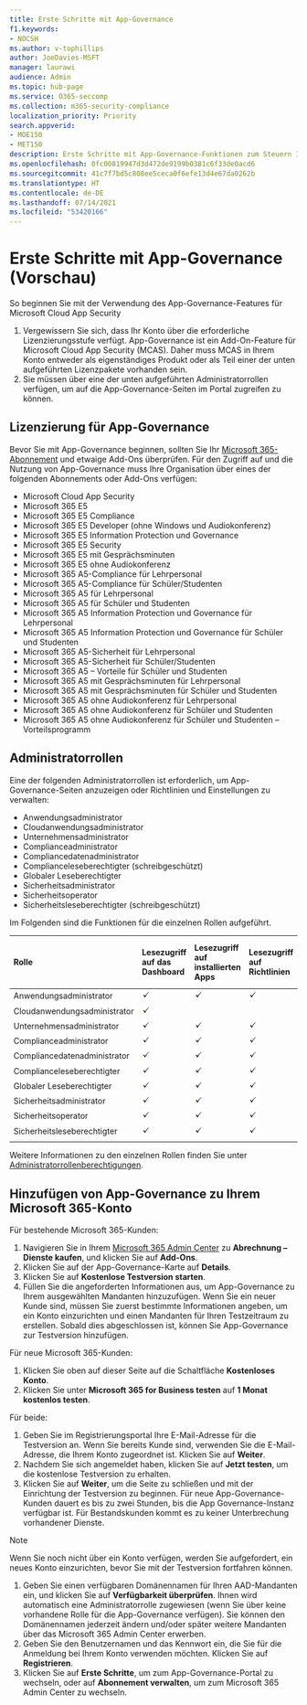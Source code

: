 ```yaml
---
title: Erste Schritte mit App-Governance
f1.keywords:
- NOCSH
ms.author: v-tophillips
author: JoeDavies-MSFT
manager: laurawi
audience: Admin
ms.topic: hub-page
ms.service: O365-seccomp
ms.collection: m365-security-compliance
localization_priority: Priority
search.appverid:
- MOE150
- MET150
description: Erste Schritte mit App-Governance-Funktionen zum Steuern Ihrer Apps.
ms.openlocfilehash: 0fc00819947d3d472de9199b0381c6f33de0acd6
ms.sourcegitcommit: 41c7f7bd5c808ee5ceca0f6efe13d4e67da0262b
ms.translationtype: HT
ms.contentlocale: de-DE
ms.lasthandoff: 07/14/2021
ms.locfileid: "53420166"
---
```

# <a name="get-started-with-app-governance-in-preview"></a>Erste Schritte mit App-Governance (Vorschau)

So beginnen Sie mit der Verwendung des App-Governance-Features für Microsoft Cloud App Security

1. Vergewissern Sie sich, dass Ihr Konto über die erforderliche Lizenzierungsstufe verfügt. App-Governance ist ein Add-On-Feature für Microsoft Cloud App Security (MCAS). Daher muss MCAS in Ihrem Konto entweder als eigenständiges Produkt oder als Teil einer der unten aufgeführten Lizenzpakete vorhanden sein.
1. Sie müssen über eine der unten aufgeführten Administratorrollen verfügen, um auf die App-Governance-Seiten im Portal zugreifen zu können.

## <a name="licensing-for-app-governance"></a>Lizenzierung für App-Governance

Bevor Sie mit App-Governance beginnen, sollten Sie Ihr [Microsoft 365-Abonnement](https://www.microsoft.com/microsoft-365/compare-all-microsoft-365-plans) und etwaige Add-Ons überprüfen. Für den Zugriff auf und die Nutzung von App-Governance muss Ihre Organisation über eines der folgenden Abonnements oder Add-Ons verfügen:

- Microsoft Cloud App Security
- Microsoft 365 E5
- Microsoft 365 E5 Compliance
- Microsoft 365 E5 Developer (ohne Windows und Audiokonferenz)
- Microsoft 365 E5 Information Protection und Governance
- Microsoft 365 E5 Security
- Microsoft 365 E5 mit Gesprächsminuten
- Microsoft 365 E5 ohne Audiokonferenz
- Microsoft 365 A5-Compliance für Lehrpersonal
- Microsoft 365 A5-Compliance für Schüler/Studenten
- Microsoft 365 A5 für Lehrpersonal
- Microsoft 365 A5 für Schüler und Studenten
- Microsoft 365 A5 Information Protection und Governance für Lehrpersonal
- Microsoft 365 A5 Information Protection und Governance für Schüler und Studenten
- Microsoft 365 A5-Sicherheit für Lehrpersonal
- Microsoft 365 A5-Sicherheit für Schüler/Studenten
- Microsoft 365 A5 – Vorteile für Schüler und Studenten
- Microsoft 365 A5 mit Gesprächsminuten für Lehrpersonal
- Microsoft 365 A5 mit Gesprächsminuten für Schüler und Studenten
- Microsoft 365 A5 ohne Audiokonferenz für Lehrpersonal
- Microsoft 365 A5 ohne Audiokonferenz für Schüler und Studenten
- Microsoft 365 A5 ohne Audiokonferenz für Schüler und Studenten – Vorteilsprogramm

## <a name="administrator-roles"></a>Administratorrollen

Eine der folgenden Administratorrollen ist erforderlich, um App-Governance-Seiten anzuzeigen oder Richtlinien und Einstellungen zu verwalten:

- Anwendungsadministrator
- Cloudanwendungsadministrator
- Unternehmensadministrator
- Complianceadministrator
- Compliancedatenadministrator
- Complianceleseberechtigter (schreibgeschützt)
- Globaler Leseberechtigter
- Sicherheitsadministrator
- Sicherheitsoperator
- Sicherheitsleseberechtigter (schreibgeschützt)

Im Folgenden sind die Funktionen für die einzelnen Rollen aufgeführt.

| Rolle | Lesezugriff auf das Dashboard | Lesezugriff auf installierten Apps |Lesezugriff auf Richtlinien | Richtlinien erstellen, aktualisieren oder löschen | Lesezugriff auf Warnungen | Warnungen aktualisieren | Lesezugriff auf Einstellungen | Einstellungen aktualisieren | Lesezugriff auf Korrekturen | Korrekturen aktualisieren |
|:-------|:-----|:-------|:-------|:-------|:-------|:-------|:-------|:-------|:-------|:-------|
| Anwendungsadministrator | ![Häkchen](..\media\checkmark.png) | ![Häkchen](..\media\checkmark.png) | ![Häkchen](..\media\checkmark.png) | ![Häkchen](..\media\checkmark.png) | ![Häkchen](..\media\checkmark.png) | ![Häkchen](..\media\checkmark.png) | ![Häkchen](..\media\checkmark.png) | ![Häkchen](..\media\checkmark.png) | ![Häkchen](..\media\checkmark.png) | ![Häkchen](..\media\checkmark.png) |
| Cloudanwendungsadministrator | ![Häkchen](..\media\checkmark.png) | | | | | | | | | |
| Unternehmensadministrator | ![Häkchen](..\media\checkmark.png) | ![Häkchen](..\media\checkmark.png) | ![Häkchen](..\media\checkmark.png) | ![Häkchen](..\media\checkmark.png) | ![Häkchen](..\media\checkmark.png) | ![Häkchen](..\media\checkmark.png) | ![Häkchen](..\media\checkmark.png) | ![Häkchen](..\media\checkmark.png) | ![Häkchen](..\media\checkmark.png) | ![Häkchen](..\media\checkmark.png) |
| Complianceadministrator | ![Häkchen](..\media\checkmark.png) | ![Häkchen](..\media\checkmark.png) | ![Häkchen](..\media\checkmark.png) | ![Häkchen](..\media\checkmark.png) | ![Häkchen](..\media\checkmark.png) |  | ![Häkchen](..\media\checkmark.png) | ![Häkchen](..\media\checkmark.png) | ![Häkchen](..\media\checkmark.png) | |
| Compliancedatenadministrator | ![Häkchen](..\media\checkmark.png) | ![Häkchen](..\media\checkmark.png) | ![Häkchen](..\media\checkmark.png) | ![Häkchen](..\media\checkmark.png) | ![Häkchen](..\media\checkmark.png) |  | ![Häkchen](..\media\checkmark.png) | ![Häkchen](..\media\checkmark.png) | ![Häkchen](..\media\checkmark.png) | |
| Complianceleseberechtigter | ![Häkchen](..\media\checkmark.png) | ![Häkchen](..\media\checkmark.png) | ![Häkchen](..\media\checkmark.png) |  | ![Häkchen](..\media\checkmark.png) |  | ![Häkchen](..\media\checkmark.png) |  | | |
| Globaler Leseberechtigter  | ![Häkchen](..\media\checkmark.png) | ![Häkchen](..\media\checkmark.png) | ![Häkchen](..\media\checkmark.png) |  | ![Häkchen](..\media\checkmark.png) |  | ![Häkchen](..\media\checkmark.png) |  | | |
| Sicherheitsadministrator | ![Häkchen](..\media\checkmark.png) | ![Häkchen](..\media\checkmark.png) | ![Häkchen](..\media\checkmark.png) | ![Häkchen](..\media\checkmark.png) | ![Häkchen](..\media\checkmark.png) |  | ![Häkchen](..\media\checkmark.png) | ![Häkchen](..\media\checkmark.png) | ![Häkchen](..\media\checkmark.png) | |
| Sicherheitsoperator | ![Häkchen](..\media\checkmark.png) | ![Häkchen](..\media\checkmark.png) | ![Häkchen](..\media\checkmark.png) | ![Häkchen](..\media\checkmark.png) | ![Häkchen](..\media\checkmark.png) | ![Häkchen](..\media\checkmark.png) | ![Häkchen](..\media\checkmark.png) | ![Häkchen](..\media\checkmark.png) | ![Häkchen](..\media\checkmark.png) | |
| Sicherheitsleseberechtigter  | ![Häkchen](..\media\checkmark.png) | ![Häkchen](..\media\checkmark.png) | ![Häkchen](..\media\checkmark.png) |  | ![Häkchen](..\media\checkmark.png) |  | ![Häkchen](..\media\checkmark.png) |  | ![Häkchen](..\media\checkmark.png) | |
|||||||||| | |

Weitere Informationen zu den einzelnen Rollen finden Sie unter [Administratorrollenberechtigungen](/azure/active-directory/roles/permissions-reference).

## <a name="add-app-governance-to-your-microsoft-365-account"></a>Hinzufügen von App-Governance zu Ihrem Microsoft 365-Konto

Für bestehende Microsoft 365-Kunden:

1. Navigieren Sie in Ihrem [Microsoft 365 Admin Center](https://admin.microsoft.com) zu **Abrechnung – Dienste kaufen**, und klicken Sie auf **Add-Ons**.
1. Klicken Sie auf der App-Governance-Karte auf **Details**.
1. Klicken Sie auf **Kostenlose Testversion starten**.
1. Füllen Sie die angeforderten Informationen aus, um App-Governance zu Ihrem ausgewählten Mandanten hinzuzufügen. Wenn Sie ein neuer Kunde sind, müssen Sie zuerst bestimmte Informationen angeben, um ein Konto einzurichten und einen Mandanten für Ihren Testzeitraum zu erstellen. Sobald dies abgeschlossen ist, können Sie App-Governance zur Testversion hinzufügen.

Für neue Microsoft 365-Kunden:

1. Klicken Sie oben auf dieser Seite auf die Schaltfläche **Kostenloses Konto**.
1. Klicken Sie unter **Microsoft 365 for Business testen** auf **1 Monat kostenlos testen**.

Für beide:

1. Geben Sie im Registrierungsportal Ihre E-Mail-Adresse für die Testversion an. Wenn Sie bereits Kunde sind, verwenden Sie die E-Mail-Adresse, die Ihrem Konto zugeordnet ist. Klicken Sie auf **Weiter**.
1. Nachdem Sie sich angemeldet haben, klicken Sie auf **Jetzt testen**, um die kostenlose Testversion zu erhalten.
1. Klicken Sie auf **Weiter**, um die Seite zu schließen und mit der Einrichtung der Testversion zu beginnen. Für neue App-Governance-Kunden dauert es bis zu zwei Stunden, bis die App Governance-Instanz verfügbar ist. Für Bestandskunden kommt es zu keiner Unterbrechung vorhandener Dienste.
  > [!NOTE]
Wenn Sie noch nicht über ein Konto verfügen, werden Sie aufgefordert, ein neues Konto einzurichten, bevor Sie mit der Testversion fortfahren können.

1. Geben Sie einen verfügbaren Domänennamen für Ihren AAD-Mandanten ein, und klicken Sie auf **Verfügbarkeit überprüfen**. Ihnen wird automatisch eine Administratorrolle zugewiesen (wenn Sie über keine vorhandene Rolle für die App-Governance verfügen). Sie können den Domänennamen jederzeit ändern und/oder später weitere Mandanten über das Microsoft 365 Admin Center erwerben.
1. Geben Sie den Benutzernamen und das Kennwort ein, die Sie für die Anmeldung bei Ihrem Konto verwenden möchten. Klicken Sie auf **Registrieren**.
1. Klicken Sie auf **Erste Schritte**, um zum App-Governance-Portal zu wechseln, oder auf **Abonnement verwalten**, um zum Microsoft 365 Admin Center zu wechseln.
